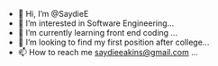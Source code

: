 - 👋 Hi, I’m @SaydieE
- 👀 I’m interested in Software Engineering...
- 🌱 I’m currently learning front end coding ...
- 💞️ I’m looking to find my first position after college...
- 📫 How to reach me saydieeakins@gmail.com ...

<!---
SaydieE/SaydieE is a ✨ special ✨ repository because its `README.md` (this file) appears on your GitHub profile.
You can click the Preview link to take a look at your changes.
--->
